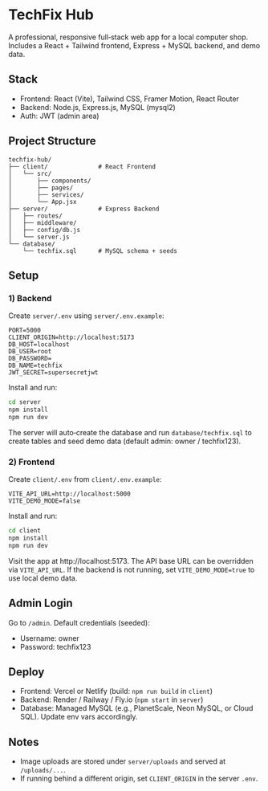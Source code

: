 # TechFix Hub

A professional, responsive full‑stack web app for a local computer shop. Includes a React + Tailwind frontend, Express + MySQL backend, and demo data.

## Stack
- Frontend: React (Vite), Tailwind CSS, Framer Motion, React Router
- Backend: Node.js, Express.js, MySQL (mysql2)
- Auth: JWT (admin area)

## Project Structure
```
techfix-hub/
├── client/              # React Frontend
│   └── src/
│       ├── components/
│       ├── pages/
│       ├── services/
│       └── App.jsx
├── server/              # Express Backend
│   ├── routes/
│   ├── middleware/
│   ├── config/db.js
│   └── server.js
└── database/
    └── techfix.sql      # MySQL schema + seeds
```

## Setup

### 1) Backend
Create `server/.env` using `server/.env.example`:
```
PORT=5000
CLIENT_ORIGIN=http://localhost:5173
DB_HOST=localhost
DB_USER=root
DB_PASSWORD=
DB_NAME=techfix
JWT_SECRET=supersecretjwt
```
Install and run:
```bash
cd server
npm install
npm run dev
```
The server will auto‑create the database and run `database/techfix.sql` to create tables and seed demo data (default admin: owner / techfix123).

### 2) Frontend
Create `client/.env` from `client/.env.example`:
```
VITE_API_URL=http://localhost:5000
VITE_DEMO_MODE=false
```
Install and run:
```bash
cd client
npm install
npm run dev
```

Visit the app at http://localhost:5173. The API base URL can be overridden via `VITE_API_URL`. If the backend is not running, set `VITE_DEMO_MODE=true` to use local demo data.

## Admin Login
Go to `/admin`. Default credentials (seeded):
- Username: owner
- Password: techfix123

## Deploy
- Frontend: Vercel or Netlify (build: `npm run build` in `client`)
- Backend: Render / Railway / Fly.io (`npm start` in `server`)
- Database: Managed MySQL (e.g., PlanetScale, Neon MySQL, or Cloud SQL). Update env vars accordingly.

## Notes
- Image uploads are stored under `server/uploads` and served at `/uploads/...`.
- If running behind a different origin, set `CLIENT_ORIGIN` in the server `.env`.
